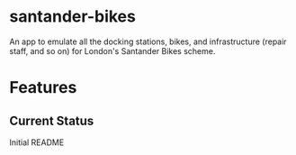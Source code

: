 # santander-bikes
An app to emulate all the docking stations, bikes, and infrastructure (repair staff, and so on) for London's Santander Bikes scheme.

# Features


## Current Status
Initial README
